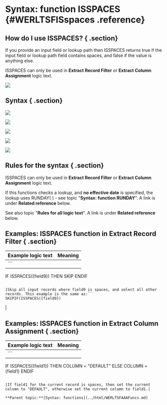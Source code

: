 # Syntax: function ISSPACES {#WERLTSFISspaces .reference}

## How do I use ISSPACES? { .section}

If you provide an input field or lookup path then ISSPACES returns true if the input field or lookup path field contains spaces, and false if the value is anything else.

ISSPACES can only be used in **Extract Record Filter** or **Extract Column Assignment** logic text.

![](images/LTZZ_Syntax_legend.gif)

## Syntax { .section}

![](images/LTSF_ISSPACES_01.gif)

![](images/LTSF_ISSPACES_02.gif)

![](images/LTSF_Date_01.gif)

![](images/LTSF_ISSPACES_03.gif)

![](images/LTSF_ISSPACES_04.gif)

## Rules for the syntax { .section}

ISSPACES can only be used in **Extract Record Filter** or **Extract Column Assignment** logic text.

If this functions checks a lookup, and **no effective date** is specified, the lookup uses RUNDAY\( \) - see topic "**Syntax: function RUNDAY**". A link is under **Related reference** below.

See also topic "**Rules for all logic text**". A link is under **Related reference** below.

## Examples: ISSPACES function in Extract Record Filter { .section}

|Example logic text|Meaning|
|------------------|-------|
|```
IF ISSPACES({field9})
   THEN SKIP
ENDIF
```

|Skip all input records where field9 is spaces, and select all other records. This example is the same as:```
SKIPIF(ISSPACES({field9})
```

|

## Examples: ISSPACES function in Extract Column Assignment { .section}

|Example logic text|Meaning|
|------------------|-------|
|```
IF ISSPACES({field1})
   THEN COLUMN = "DEFAULT"
   ELSE COLUMN = {field1}
ENDIF
```

|If field1 for the current record is spaces, then set the current column to "DEFAULT", otherwise set the current column to field1.|

**Parent topic:**[Syntax: functions](../html/WERLTSFAAAFuncs.md)

